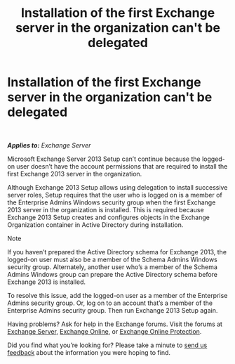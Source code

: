 ﻿---
title: "Installation of the first Exchange server in the organization can't be delegated"
TOCTitle: Installation of the first Exchange server in the organization can't be delegated
ms:assetid: 4cf9f1a1-aeac-455b-a5c3-efcd4185a467
ms:mtpsurl: https://technet.microsoft.com/en-us/library/ms.exch.setupreadiness.delegatedclientaccessfirstinstall(v=EXCHG.150)
ms:contentKeyID: 46628932
ms.date: 12/09/2016
mtps_version: v=EXCHG.150
---

# Installation of the first Exchange server in the organization can't be delegated

 

_**Applies to:** Exchange Server_


Microsoft Exchange Server 2013 Setup can’t continue because the logged-on user doesn’t have the account permissions that are required to install the first Exchange 2013 server in the organization.

Although Exchange 2013 Setup allows using delegation to install successive server roles, Setup requires that the user who is logged on is a member of the Enterprise Admins Windows security group when the first Exchange 2013 server in the organization is installed. This is required because Exchange 2013 Setup creates and configures objects in the Exchange Organization container in Active Directory during installation.


> [!NOTE]
> If you haven’t prepared the Active Directory schema for Exchange 2013, the logged-on user must also be a member of the Schema Admins Windows security group. Alternately, another user who’s a member of the Schema Admins Windows group can prepare the Active Directory schema before Exchange 2013 is installed.



To resolve this issue, add the logged-on user as a member of the Enterprise Admins security group. Or, log on to an account that’s a member of the Enterprise Admins security group. Then run Exchange 2013 Setup again.

Having problems? Ask for help in the Exchange forums. Visit the forums at [Exchange Server](https://go.microsoft.com/fwlink/p/?linkid=60612), [Exchange Online](https://go.microsoft.com/fwlink/p/?linkid=267542), or [Exchange Online Protection](https://go.microsoft.com/fwlink/p/?linkid=285351).

Did you find what you’re looking for? Please take a minute to [send us feedback](mailto:exsetuphelpfeedback@microsoft.com?subject=exchange%202013%20setup%20help%20feedback) about the information you were hoping to find.

